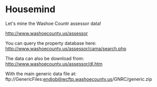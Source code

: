Housemind
=========

Let's mine the Washoe Countr assessor data!

http://www.washoecounty.us/assessor

You can query the property database here: http://www.washoecounty.us/assessor/cama/search.php

The data can also be download from: http://www.washoecounty.us/assessor/dl.htm

With the main generic data file at: ftp://GenericFiles:endjob@wcftp.washoecounty.us/GNRC/generic.zip